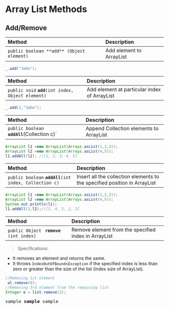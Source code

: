 # Array List Methods

## Add/Remove

| Method                                    | Description              |
| :---------------------------------------- | :----------------------- |
| `public boolean **add** (Object element)` | Add element to ArrayList |

```java
_.add("John");
```

| Method                                               | Description                                  |
| :--------------------------------------------------- | :------------------------------------------- |
| `public void` **`add`**`(int index, Object element)` | Add element at particular index of ArrayList |

```java
_.add(1,"John");
```

| Method                                       | Description                             |
| :------------------------------------------- | :-------------------------------------- |
| `public boolean` **`addAll`**(Collection c)` | Append Collection elements to ArrayList |

```java
ArrayList l1 =new ArrayList(Arrays.asList(1,2,3));
ArrayList l2 =new ArrayList(Arrays.asList(4,5));
l1.addAll(l2); //[1, 2, 3, 4, 5]
```

| Method                                                   | Description                                                               |
| :------------------------------------------------------- | :------------------------------------------------------------------------ |
| `public boolean` **`addAll`**`(int index, Collection c)` | Insert all the collection elements to the specified position in ArrayList |

```java
ArrayList l1 =new ArrayList(Arrays.asList(1,2,3));
ArrayList l2 =new ArrayList(Arrays.asList(4,5));
System.out.println(l1);
l1.addAll(1,l2);//[1, 4, 5, 2, 3]
```

| Method                                      | Description                                          |
| :------------------------------------------ | :--------------------------------------------------- |
| `public Object ` **`remove`** `(int index)` | Remove element from the specified index in ArrayList |

> Specifications:

-  It removes an element and returns the same.
-  It throws `IndexOutOfBoundsException` if the specified index is less than
   zero or greater than the size of the list (index size of ArrayList).

```java
//Removing 1st element
 al.remove(0);
//Removing 3rd element from the remaining list
Integer e = list.remove(2);
```

<pre>
sample <b>sample</b> sample
</pre>
